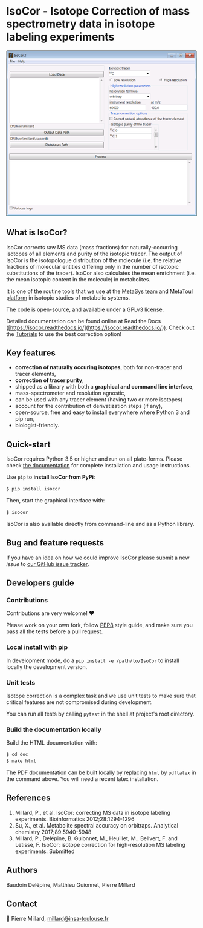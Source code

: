 # IsoCor - **Iso**tope **Cor**rection of mass spectrometry data in isotope labeling experiments

![](doc/_static/isocor_GUI.png)

## What is IsoCor?
IsoCor corrects raw MS data (mass fractions) for
naturally-occurring isotopes of all elements and purity of the
isotopic tracer.
The output of IsoCor is the isotopologue distribution of the molecule
(i.e. the relative fractions of molecular entities differing only in the number
of isotopic substitutions of the tracer). IsoCor also calculates
the mean enrichment (i.e. the mean isotopic content in the molecule) in metabolites.

It is one of the routine tools that we use at the [MetaSys team](http://www.lisbp.fr/en/research/integrated-metabolism-and-dynamics-of-metabolic-systems.html) and [MetaToul platform](https://www6.toulouse.inra.fr/metatoul_eng/) in isotopic studies of metabolic systems.

The code is open-source, and available under a GPLv3 license.

Detailed documentation can be found online at Read the Docs ([https://isocor.readthedocs.io/](https://isocor.readthedocs.io/)).
Check out the [Tutorials](https://isocor.readthedocs.io/en/latest/tutorials.html) to use the best correction option!

## Key features
* **correction of naturally occuring isotopes**, both for non-tracer and tracer elements,
* **correction of tracer purity**,
* shipped as a library with both a **graphical and command line interface**,
* mass-spectrometer and resolution agnostic,
* can be used with any tracer element (having two or more isotopes)
* account for the contribution of derivatization steps (if any),
* open-source, free and easy to install everywhere where Python 3 and pip run,
* biologist-friendly.

## Quick-start
IsoCor requires Python 3.5 or higher and run on all plate-forms.
Please check [the documentation](https://isocor.readthedocs.io/en/latest/quickstart.html) for complete
installation and usage instructions.

Use `pip` to **install IsoCor from PyPi**:

```bash
$ pip install isocor
```

Then, start the graphical interface with:

```bash
$ isocor
```

IsoCor is also available directly from command-line and as a Python library.

## Bug and feature requests
If you have an idea on how we could improve IsoCor please submit a new *issue*
to [our GitHub issue tracker](https://github.com/MetaSys-LISBP/IsoCor/issues).


## Developers guide
### Contributions
Contributions are very welcome! :heart:

Please work on your own fork,
follow [PEP8](https://www.python.org/dev/peps/pep-0008/) style guide,
and make sure you pass all the tests before a pull request.

### Local install with pip
In development mode, do a `pip install -e /path/to/IsoCor` to install
locally the development version.

### Unit tests
Isotope correction is a complex task and we use unit tests to make sure
that critical features are not compromised during development.

You can run all tests by calling `pytest` in the shell at project's root directory.

### Build the documentation locally
Build the HTML documentation with:

```bash
$ cd doc
$ make html
```

The PDF documentation can be built locally by replacing `html` by `pdflatex`
in the command above. You will need a recent latex installation.

## References
1. Millard, P., et al. IsoCor: correcting MS data in isotope labeling experiments. Bioinformatics 2012;28:1294-1296
2. Su, X., et al. Metabolite spectral accuracy on orbitraps. Analytical chemistry 2017;89:5940-5948
3. Millard, P., Delépine, B. Guionnet, M., Heuillet, M., Bellvert, F. and Letisse, F. IsoCor: isotope correction for high-resolution MS labeling experiments. Submitted

## Authors
Baudoin Delépine, Matthieu Guionnet, Pierre Millard

## Contact
:email: Pierre Millard, millard@insa-toulouse.fr
